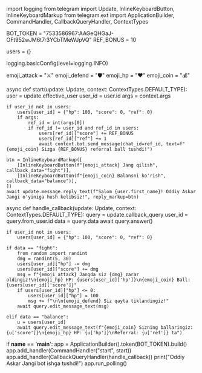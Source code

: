 import logging
from telegram import Update, InlineKeyboardButton, InlineKeyboardMarkup
from telegram.ext import ApplicationBuilder, CommandHandler, CallbackQueryHandler, ContextTypes

BOT_TOKEN = "7533586967:AAGeQHGaJ-OFt952wJM6t7r3YCbTMeWJpVQ"
REF_BONUS = 10

users = {}

logging.basicConfig(level=logging.INFO)

emoji_attack = "⚔"
emoji_defend = "🛡"
emoji_hp = "❤"
emoji_coin = "💰"

async def start(update: Update, context: ContextTypes.DEFAULT_TYPE):
    user = update.effective_user
    user_id = user.id
    args = context.args

    if user_id not in users:
        users[user_id] = {"hp": 100, "score": 0, "ref": 0}
        if args:
            ref_id = int(args[0])
            if ref_id != user_id and ref_id in users:
                users[ref_id]["score"] += REF_BONUS
                users[ref_id]["ref"] += 1
                await context.bot.send_message(chat_id=ref_id, text=f"{emoji_coin} Sizga {REF_BONUS} referral ball tushdi!")

    btn = InlineKeyboardMarkup([
        [InlineKeyboardButton(f"{emoji_attack} Jang qilish", callback_data="fight")],
        [InlineKeyboardButton(f"{emoji_coin} Balansni ko'rish", callback_data="balance")],
    ])
    await update.message.reply_text(f"Salom {user.first_name}! Oddiy Askar Jangi o'yiniga hush kelibsiz!", reply_markup=btn)

async def handle_callback(update: Update, context: ContextTypes.DEFAULT_TYPE):
    query = update.callback_query
    user_id = query.from_user.id
    data = query.data
    await query.answer()

    if user_id not in users:
        users[user_id] = {"hp": 100, "score": 0, "ref": 0}

    if data == "fight":
        from random import randint
        dmg = randint(5, 30)
        users[user_id]["hp"] -= dmg
        users[user_id]["score"] += dmg
        msg = f"{emoji_attack} Jangda siz {dmg} zarar oldingiz!\n{emoji_hp} HP: {users[user_id]['hp']}\n{emoji_coin} Ball: {users[user_id]['score']}"
        if users[user_id]["hp"] <= 0:
            users[user_id]["hp"] = 100
            msg += f"\n\n{emoji_defend} Siz qayta tiklandingiz!"
        await query.edit_message_text(msg)

    elif data == "balance":
        u = users[user_id]
        await query.edit_message_text(f"{emoji_coin} Sizning ballaringiz: {u['score']}\n{emoji_hp} HP: {u['hp']}\nReferral: {u['ref']} ta")

if __name__ == '__main__':
    app = ApplicationBuilder().token(BOT_TOKEN).build()
    app.add_handler(CommandHandler("start", start))
    app.add_handler(CallbackQueryHandler(handle_callback))
    print("Oddiy Askar Jangi bot ishga tushdi!")
    app.run_polling()
